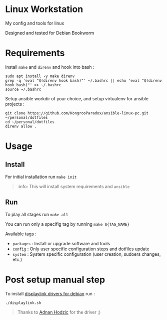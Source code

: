 # Linux Workstation

My config and tools for linux

Designed and tested for Debian Bookworm

# Requirements

Install `make` and `direnv` and hook into bash :
```shell
sudo apt install -y make direnv 
grep -q 'eval "$(direnv hook bash)"' ~/.bashrc || echo 'eval "$(direnv hook bash)"' >> ~/.bashrc
source ~/.bashrc
```

Setup ansible workdir of your choice, and setup virtualenv for ansible projects :
```shell
git clone https://github.com/KongrooParadox/ansible-linux-pc.git ~/personal/dotfiles
cd ~/personal/dotfiles
direnv allow .
```

# Usage

## Install

For initial installation run `make init`

> :info: This will install system requirements and `ansible`

## Run

To play all stages run `make all`

You can run only a specifig tag by running `make ${TAG_NAME}`

Available tags :

* `packages` : Install or upgrade software and tools
* `config` : Only user specific configuration steps and dotfiles update
* `system` : System specific configuration (user creation, sudoers changes, etc.)

# Post setup manual step

To install [displaylink drivers for debian](https://github.com/AdnanHodzic/displaylink-debian) run :

```shell
./displaylink.sh
```

> Thanks to [Adnan Hodzic](https://github.com/AdnanHodzic) for the driver ;)

